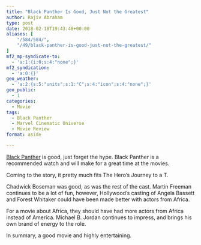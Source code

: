 ```yaml
---
title: "Black Panther Is Good, Just Not the Greatest"
author: Rajiv Abraham
type: post
date: 2018-02-18T19:43:48+00:00
aliases: [
    "/584/584/",
    "/49/black-panther-is-good-just-not-the-greatest/"
]
mf2_mp-syndicate-to:
  - 'a:1:{i:0;s:4:"none";}'
mf2_syndication:
  - 'a:0:{}'
geo_weather:
  - 'a:2:{s:5:"units";s:1:"C";s:4:"icon";s:4:"none";}'
geo_public:
  - 1
categories:
  - Movie
tags:
  - Black Panther
  - Marvel Cinematic Universe
  - Movie Review
format: aside

---
```

<a href="https://www.imdb.com/title/tt1825683/" target="_blank" rel="noopener">Black Panther</a> is good, just forget the hype. Black Panther is a recommended watch and will make for a great time at the movies.

Coming to the story, it pretty much fits The Hero&#8217;s Journey to a T.

Chadwick Boseman was good, as was the rest of the cast. Martin Freeman continues to be a lot of fun, however, Hollywood&#8217;s casting of Angela Bassett and Forest Whitaker could have been made better with actors from Africa.

For a movie about Africa, they should have had more actors from Africa instead of America. Michael B. Jordan continues to impress, and brings his own brand of energy to the role.


In summary, a good movie and highly entertaining.